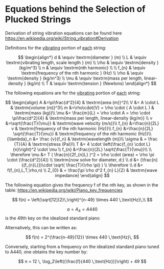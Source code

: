 # Equations behind the Selection of Plucked Strings

Derivation of string vibration equations can be found here https://en.wikipedia.org/wiki/String_vibration#Derivation 

Definitions for the <u>vibrating</u> portion of <u>each</u> string:

$$
\begin{align*}
d & \equiv \textrm{diameter } (m) \\
L & \equiv \textrm{vibrating length, scale length } (m) \\
\rho & \equiv \textrm{density } (kg/m^3) \\
n & \equiv \textrm{nth harmonic} \\ \\
f_{n} & \equiv \textrm{frequency of the nth harmonic } (Hz) \\
\rho & \equiv \textrm{density } (kg/m^3) \\
\mu & \equiv \textrm{mass per length, linear-density } (kg/m) \\
T & \equiv \textrm{tension } (Newtons)
\end{align*}
$$


The following equations are for the <u>vibrating</u> portion of <u>each</u> string:

$$
\begin{align}
A &=\pi\frac{d^2}{4} & \textrm{area (m)}^2\\
V &= A \cdot L & \textrm{volume (m)}^3\\
m &=\rho\cdot{V} = \rho \cdot ( A \cdot L ) & \textrm{mass (kg)}\\
\mu &= \frac{m}{L} = \rho \cdot A = \rho \cdot \pi\frac{d^2}{4} & \textrm{mass per length, linear-density (kg/m)} \\
v &=\sqrt{\frac{T}{\mu}} & \textrm{wave velocity (m/s)}\\
f_{n} &=\frac{n}{2L} v & \textrm{frequency of the nth harmonic (Hz)}\\
f_{n} &=\frac{n}{2L} \sqrt{\frac{T}{\mu}} & \textrm{frequency of the nth harmonic (Hz)}\\
{\lambda}_n &= \frac {v}{f_n} & \textrm{wavelength (m)}\\
\sigma & = \frac {T}{A} & \textrm{stress (Pa)}\\
T &= 4 \cdot \left(\frac{f_{n} \cdot L}{n}\right)^2 \cdot \mu \\
f_{n} &=\frac{n}{2L} \sqrt{\frac{T}{\mu}}\\ \\
\therefore \mu &= T ( \frac{n}{2f_{n}L} )^2 = \rho \cdot (area) = \rho \pi \cdot (\frac{d^2}{4}) \\
\textrm{now solve for diameter, d:} \\
d &= (\frac{n}{(f_{n}L)})\cdot \sqrt( \frac{T}{\rho \pi} ) \\
\therefore \\
d &= f(f_{n},L,T,\rho,n) \\
Z_{0} & = \frac{\pi \rho d^2 f_{n} L}{2} & \textrm{wave impedance}
\end{align}
$$

The following equation gives the frequency f of the nth key, as shown in the table:
https://en.wikipedia.org/wiki/Piano_key_frequencies

$$
f(n) = \left(\sqrt[12]{2}\,\right)^{n-49} \times 440 \,\text{Hz}\,\\
$$

$$a = A_{4} = A440$$
is the 49th key on the idealized standard piano

Alternatively, this can be written as:

$$
f(n) = 2^{\frac{n-49}{12}} \times 440 \,\text{Hz}\,
$$

Conversely, starting from a frequency on the idealized standard piano tuned to A440, one obtains the key number by:

$$
n = 12 \, \log_2\left({\frac{f}{440 \,\text{Hz}}}\right) + 49
$$

